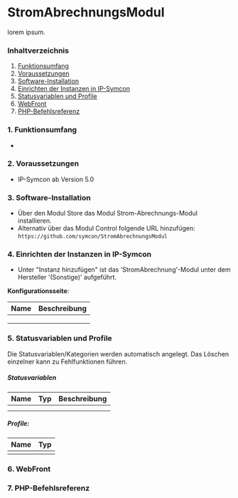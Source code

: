 # StromAbrechnungsModul
lorem ipsum.

### Inhaltverzeichnis

1. [Funktionsumfang](#1-funktionsumfang)
2. [Voraussetzungen](#2-voraussetzungen)
3. [Software-Installation](#3-software-installation)
4. [Einrichten der Instanzen in IP-Symcon](#4-einrichten-der-instanzen-in-ip-symcon)
5. [Statusvariablen und Profile](#5-statusvariablen-und-profile)
6. [WebFront](#6-webfront)
7. [PHP-Befehlsreferenz](#7-php-befehlsreferenz)

### 1. Funktionsumfang

*

### 2. Voraussetzungen

- IP-Symcon ab Version 5.0

### 3. Software-Installation

* Über den Modul Store das Modul Strom-Abrechnungs-Modul installieren.
* Alternativ über das Modul Control folgende URL hinzufügen:
`https://github.com/symcon/StromAbrechnungsModul`  

### 4. Einrichten der Instanzen in IP-Symcon

- Unter "Instanz hinzufügen" ist das 'StromAbrechnung'-Modul unter dem Hersteller '(Sonstige)' aufgeführt.  

__Konfigurationsseite__:

Name      | Beschreibung
--------- | ---------------------------------
          | 
          | 
          | 


### 5. Statusvariablen und Profile

Die Statusvariablen/Kategorien werden automatisch angelegt. Das Löschen einzelner kann zu Fehlfunktionen führen.

##### Statusvariablen

Name   | Typ     | Beschreibung
------ | ------- | ----------------
       |         | 
       |         | 

##### Profile:

Name      | Typ
--------- | ------- 
          |

### 6. WebFront



### 7. PHP-Befehlsreferenz


